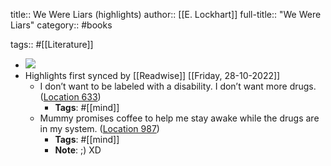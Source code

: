 title:: We Were Liars (highlights)
author:: [[E. Lockhart]]
full-title:: "We Were Liars"
category:: #books

tags:: #[[Literature]]

- ![](https://images-na.ssl-images-amazon.com/images/I/519Od2UfkiL._SL200_.jpg)
- Highlights first synced by [[Readwise]] [[Friday, 28-10-2022]]
	- I don’t want to be labeled with a disability. I don’t want more drugs. ([Location 633](https://readwise.io/to_kindle?action=open&asin=B00JWOJ8LM&location=633))
		- **Tags**: #[[mind]]
	- Mummy promises coffee to help me stay awake while the drugs are in my system. ([Location 987](https://readwise.io/to_kindle?action=open&asin=B00JWOJ8LM&location=987))
		- **Tags**: #[[mind]]
		- **Note**: ;) XD